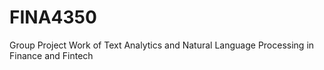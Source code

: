 # FINA4350
Group Project Work of Text Analytics and Natural Language Processing in Finance and Fintech
